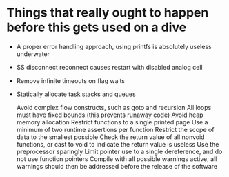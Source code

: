 # Things that really ought to happen before this gets used on a dive
- A proper error handling approach, using printfs is absolutely useless underwater
- SS disconnect reconnect causes restart with disabled analog cell
- Remove infinite timeouts on flag waits
- Statically allocate task stacks and queues



    Avoid complex flow constructs, such as goto and recursion
    All loops must have fixed bounds (this prevents runaway code)
    Avoid heap memory allocation
    Restrict functions to a single printed page
    Use a minimum of two runtime assertions per function
    Restrict the scope of data to the smallest possible
    Check the return value of all nonvoid functions, or cast to void to indicate the return value is useless
    Use the preprocessor sparingly
    Limit pointer use to a single dereference, and do not use function pointers
    Compile with all possible warnings active; all warnings should then be addressed before the release of the software
